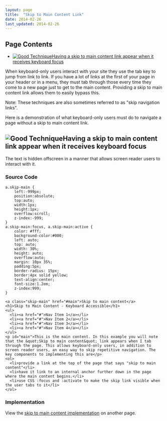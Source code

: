 ```yaml
---
layout: page
title:  "Skip to Main Content Link"
date: 2014-02-26
last_updated: 2014-02-26
---
```


Page Contents
-------------

-   [![Good Technique](images/checkmark-small.png "Good Technique")Having a skip to main content link appear when it receives keyboard focus](#1)

When keyboard-only users interact with your site they use the tab key to jump from link to link. If you have a lot of links at the first of your page in your header or in a menu, they must tab through those every time they come to a new page just to get to the main content. Providing a skip to main content link allows them to easily bypass this.

Note: These techniques are also sometimes referred to as "skip navigation links".

Here is a demonstration of what keyboard-only users must do to navigate a page without a skip to main content link.

![Good Technique](images/checkmark-small.png "Good Technique")Having a skip to main content link appear when it receives keyboard focus
---------------------------------------------------------------------------------------------------------------------------------------

The text is hidden offscreen in a manner that allows screen reader users to interact with it.

### Source Code

```
a.skip-main {
    left:-999px;
    position:absolute;
    top:auto;
    width:1px;
    height:1px;
    overflow:scroll;
    z-index:-999;
}
a.skip-main:focus, a.skip-main:active {
    color: #fff;
    background-color:#000;
    left: auto;
    top: auto;
    width: 30%;
    height: auto;
    overflow:auto;
    margin: 10px 35%;
    padding:5px;
    border-radius: 15px;
    border:4px solid yellow;
    text-align:center;
    font-size:1.2em;
    z-index:999;
}
            
<a class="skip-main" href="#main">Skip to main content</a>
<h1>Skip to Main Content - Keyboard Accessible</h1>
<ul>
  <li><a href="#">Nav Item 1</a></li>
  <li><a href="#">Nav Item 2</a></li>
  <li><a href="#">Nav Item 3</a></li>
  <li><a href="#">Nav Item 4</a></li>
</ul>
<p id="main">This is the main content. In this example you will note that the &quot;Skip to main content&quot; link appears when I tab through the page. This allows keyboard-only users, in addition to screen reader users, an easy way to skip repetitive navigation. The key components to implementing this are</p>
<ol>
  <li>provide a link at the top of the page that says "skip to main content"</li>
  <li>have it link to an internal anchor further down in the page where the main content begins.</li>
  <li>use CSS :focus and :activate to make the skip link visible when the user tabs to it</li>
</ol>
```

### Implementation

View the [skip to main content implementation](http://accessibility.oit.ncsu.edu/training/accessibility-handbook/skip-to-main-content-keyboard-accessible.html) on another page.
